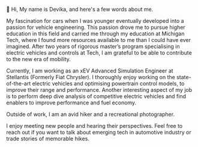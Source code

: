 👋 Hi, My name is Devika, and here's a few words about me. 

My fascination for cars when I was younger eventually developed into a passion for vehicle engineering. This passion drove me to pursue higher education in this field and carried me through my education at Michigan Tech, where I found more resources available to me than I could have ever imagined. After two years of rigorous master’s program specialising in electric vehicles and controls at Tech, I am grateful to be able to contribute to the new era of mobility.

Currently, I am working as an xEV Advanced Simulation Engineer at Stellantis (Formerly Fiat Chrysler). I thoroughly enjoy working on the state-of-the-art electric vehicles and optimising powertrain control models, to improve their range and performance. Another interesting aspect of my job is to perform deep dive analysis of competitive electric vehicles and find enablers to improve performance and fuel economy.

Outside of work, I am an avid hiker and a recreational photographer. 

I enjoy meeting new people and hearing their perspectives. Feel free to reach out if you want to talk about emerging tech in automotive industry or trade stories of memorable hikes.

<!---
dmandge/dmandge is a ✨ special ✨ repository because its `README.md` (this file) appears on your GitHub profile.
You can click the Preview link to take a look at your changes.
--->
